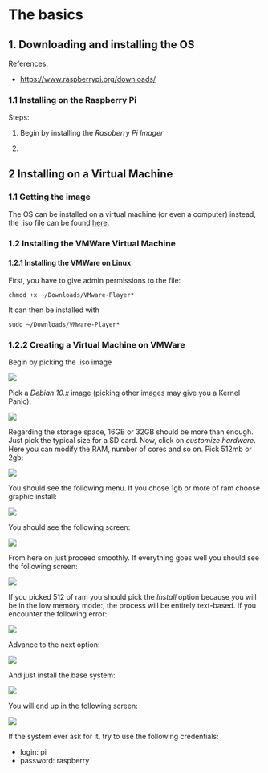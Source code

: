 # The basics

## 1. Downloading and installing the OS

References:

- https://www.raspberrypi.org/downloads/


### 1.1 Installing on the Raspberry Pi

Steps:

1. Begin by installing the *Raspberry Pi Imager*

2. 

## 2 Installing on a Virtual Machine

### 1.1 Getting the image

The OS can be installed on a virtual machine (or even a computer) instead, the .iso file can be found [here](https://www.raspberrypi.org/downloads/raspberry-pi-desktop/).


### 1.2 Installing the VMWare Virtual Machine

#### 1.2.1 Installing the VMWare on Linux

First, you have to give admin permissions to the file:

```shell
chmod +x ~/Downloads/VMware-Player*
``` 

It can then be installed with

```shell
sudo ~/Downloads/VMware-Player*
```

### 1.2.2 Creating a Virtual Machine on VMWare

Begin by picking the .iso image

![](images/VM1.png)

Pick a *Debian 10.x* image (picking other images may give you a Kernel Panic):

![](images/VM2.png)

Regarding the storage space, 16GB or 32GB should be more than enough. Just pick the typical size for a SD card. Now, click on *customize hardware*. Here you can modify the RAM, number of cores and so on. Pick 512mb or 2gb:

![](images/VM3.png)

You should see the following menu. If you chose 1gb or more of ram choose graphic install:

![](images/VM4.png)

You should see the following screen:

![](images/VM5.png)

From here on just proceed smoothly. If everything goes well you should see the following screen:

![](images/VM6.png)

If you picked 512 of ram you should pick the *Install* option because you will be in the low memory mode:, the process will be entirely text-based. If you encounter the following error:

![](images/VM7.png)

Advance to the next option:

![](images/VM8.png)

And just install the base system:

![](images/VM9.png)

You will end up in the following screen:

![](images/VM10.png)

If the system ever ask for it, try to use the following credentials:

* login: pi
* password: raspberry
